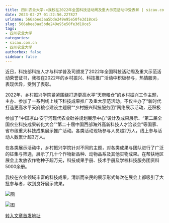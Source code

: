 ```yaml
---
title: 四川农业大学->我校在2022年全国科技活动周及重大示范活动中受表彰 | sicau.com.cn
date: 2023-02-27 01:22:56.227827
urlname: 566abee3aa5bde249e95e50fe3d18ce5
slug: 566abee3aa5bde249e95e50fe3d18ce5
tags: 
- 四川农业大学
categories:
- sicau.com.cn
- 四川农业大学
authorbox: false
sidebar: false
---
```

近日，科技部科技人才与科学普及司颁发了2022年全国科技活动周及重大示范活动荣誉证书，我校在2022年的乡村振兴、科技推广活动中积极参与，热情服务，表现优异，受到了表彰。  

2022年，乡村振兴学院紧紧围绕打造更高水平“天府粮仓”的乡村振兴工作主题，主办、参加了一系列线上线下科技成果推广及重大示范活动。不仅主办了“新时代打造更高水平天府粮仓建设主题展”“乡村振兴科技服务团”网络展示活动，还积极
<!--more-->
参加了“中国凉山·安宁河现代农业硅谷规划展示中心”设计及成果展示、“第二届全国农业科技成果转化大会”“第二十届中国西部海外高新科技人才洽谈会”等国家、省市级重大科技成果展示推广活动。各类活动现场参与人员超2万人，线上参与活动人数累计超3万人。

在各类展示活动中，乡村振兴学院针对不同的主题，对各类成果与团队进行了广泛的征集与筛选，展示了几十个作物新品种、动物品系及其他实物成果。在帮扶地区展会上发放农作物种子超万元，科技成果手册、技术手册及学校科技服务团资料5000余册。

我校在农业领域丰富的科技成果，清新而亲民的展示形式每次在展会上都吸引了大批参与者，收到良好展示效果。

![图](https://news.sicau.edu.cn/__local/E/43/E4/EC0CF6848D573B47920F3E3AD8A_6DACB763_BB01C.png)

![图](https://news.sicau.edu.cn/__local/5/BD/E1/C93AEDD28D79E6D74B44737D16B_DBE07202_67354.png)

[转入文章首发地址](https://news.sicau.edu.cn/info/1078/71105.htm)